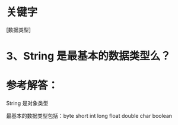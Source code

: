 # 关键字

\[数据类型\]

# 3、String 是最基本的数据类型么？

# 参考解答：

String 是对象类型

最基本的数据类型包括：byte short int long float double char boolean



